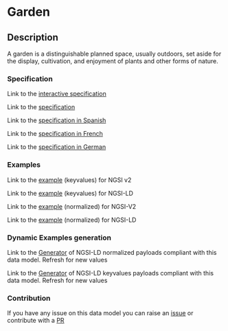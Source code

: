 # Garden

## Description 

A garden is a distinguishable planned space, usually outdoors, set aside for the display, cultivation, and enjoyment of plants and other forms of nature.
### Specification

Link to the [interactive specification](https://swagger.lab.fiware.org/?url=https://smart-data-models.github.io/dataModel.ParksAndGardens/Garden/swagger.yaml)

Link to the [specification](https://smart-data-models.github.io/dataModel.ParksAndGardens/Garden/doc/spec.md)

Link to the [specification in Spanish](https://smart-data-models.github.io/dataModel.ParksAndGardens/Garden/doc/spec_ES.md)

Link to the [specification in French](https://smart-data-models.github.io/dataModel.ParksAndGardens/Garden/doc/spec_FR.md)

Link to the [specification in German](https://smart-data-models.github.io/dataModel.ParksAndGardens/Garden/doc/spec_DE.md)
### Examples

Link to the [example](https://smart-data-models.github.io/dataModel.ParksAndGardens/Garden/examples/example.json) (keyvalues) for NGSI v2

Link to the [example](https://smart-data-models.github.io/dataModel.ParksAndGardens/Garden/examples/example.jsonld) (keyvalues) for NGSI-LD

Link to the [example](https://smart-data-models.github.io/dataModel.ParksAndGardens/Garden/examples/example-normalized.json) (normalized) for NGSI-V2

Link to the [example](https://smart-data-models.github.io/dataModel.ParksAndGardens/Garden/examples/example-normalized.jsonld) (normalized) for NGSI-LD
### Dynamic Examples generation

Link to the [Generator](https://smartdatamodels.org/extra/ngsi-ld_generator_v0.92.php?schemaUrl=https://raw.githubusercontent.com/smart-data-models/dataModel.ParksAndGardens/master/Garden/schema.json&email=info@smartdatamodels.org) of NGSI-LD normalized payloads compliant with this data model. Refresh for new values

Link to the [Generator](https://smartdatamodels.org/extra/ngsi-ld_generator_keyvalues_v0.92.php?schemaUrl=https://raw.githubusercontent.com/smart-data-models/dataModel.ParksAndGardens/master/Garden/schema.json&email=info@smartdatamodels.org) of NGSI-LD keyvalues payloads compliant with this data model. Refresh for new values
### Contribution

 If you have any issue on this data model you can raise an [issue](https://github.com/smart-data-models/dataModel.ParksAndGardens/issues)  or contribute with a [PR](https://github.com/smart-data-models/dataModel.ParksAndGardens/pulls)